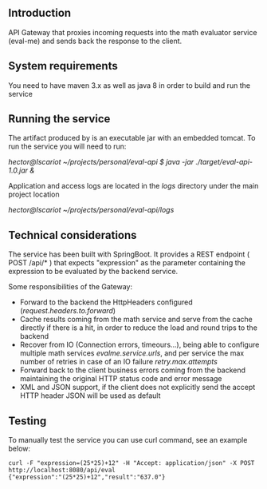 
## Introduction

API Gateway that proxies incoming requests into the math evaluator service (eval-me) and sends back the response to the client.

## System requirements

You need to have maven 3.x as well as java 8 in order to build and run the service

## Running the service

The artifact produced by is an executable jar with an embedded tomcat. To run the service you will need to run:

*hector@Iscariot ~/projects/personal/eval-api $ java -jar ./target/eval-api-1.0.jar &*

Application and access logs are located in the *logs* directory under the main project location

*hector@Iscariot ~/projects/personal/eval-api/logs*

## Technical considerations
The service has been built with SpringBoot. It provides a REST endpoint ( POST /api/* ) that expects "expression" as the parameter containing
the expression to be evaluated by the backend service.

Some responsibilities of the Gateway:

* Forward to the backend the HttpHeaders configured (*request.headers.to.forward*)
* Cache results coming from the math service and serve from the cache directly if there is a hit, in order to reduce the load and round trips to the backend
* Recover from IO (Connection errors, timeours...), being able to configure multiple math services *evalme.service.urls*, and per service the max
number of retries in case of an IO failure *retry.max.attempts*
* Forward back to the client business errors coming from the backend maintaining the original HTTP status code and error message
* XML and JSON support, if the client does not explicitly send the accept HTTP header JSON will be used as default

## Testing

To manually test the service you can use curl command, see an example below:

```
curl -F "expression=(25*25)+12" -H "Accept: application/json" -X POST http://localhost:8080/api/eval
{"expression":"(25*25)+12","result":"637.0"}
```